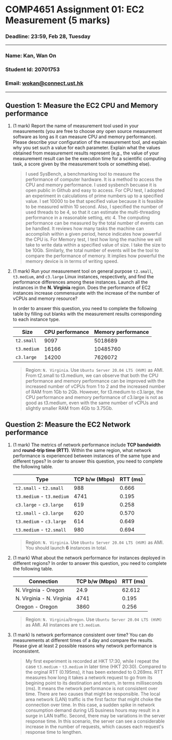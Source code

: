 # COMP4651 Assignment 01: EC2 Measurement (5 marks)

### Deadline: 23:59, Feb 28, Tuesday

---

### Name: Kan, Wan On
### Student Id: 20701753

### Email: wokan@connect.ust.hk

---



## Question 1: Measure the EC2 CPU and Memory performance

1. (1 mark) Report the name of measurement tool used in your measurements (you are free to choose *any* open source measurement software as long as it can measure CPU and memory performance). Please describe your configuration of the measurement tool, and explain why you set such a value for each parameter. Explain what the values obtained from measurement results represent (e.g., the value of your measurement result can be the execution time for a scientific computing task, a score given by the measurement tools or something else).

    > I used SysBench, a benchmarking tool to measure the performance of computer hardware. It is a method to access the CPU and memory performance. I used sysbench becuase it is open public in Github and easy to access.
    > For CPU test, I adopted an experiment in calculations of prime numbers up to a specified value. I set 10000 to be that specified value because it is feasible to be measured within 10 second. Also, I specified the number of used threads to be 4, so that it can estimate the multi-threading performance in a reasonable setting, etc 4. The computing performance can be measured by the total number of events can be handled. It reviews how many tasks the machine can accomplish within a given period, hence indicates how powerful the CPU is.
    > For Memory test, I test how long the machine we will take to write data within a specified value of size. I take the size to be 10Gb. Similarly, the total number of events will be the tool to compare the performance of memory. It implies how powerful the memory device is in terms of writing speed.

2. (1 mark) Run your measurement tool on general purpose `t2.small`, `t3.medium`, and `c3.large` Linux instances, respectively, and find the performance differences among these instances. Launch all the instances in the **N. Virginia** region. Does the performance of EC2 instances increase commensurate with the increase of the number of vCPUs and memory resource?

    In order to answer this question, you need to complete the following table by filling out blanks with the measurement results corresponding to each instance type.

    | Size        | CPU performance | Memory performance |
    | ----------- | --------------- | ------------------ |
    | `t2.small`  |     9097        |      5018689       |
    | `t3.medium` |    16166        |      10485760      |
    | `c3.large`  |    14200        |      7626072       |

    > Region: `N. Virginia`. Use `Ubuntu Server 20.04 LTS (HVM)` as AMI.
    > From t2.small to t3.medium, we can observe that both the CPU performance and memory performance can be improved with the increased number of vCPUs from 1 to 2 and the increased number of RAM from 1Gb to 2Gb.
    > However, for t3.medium to c3.large, the CPU performance and memory performance of c3.large is not as good as t3.medium, even with the same number of vCPUs and slightly smaller RAM from 4Gb to 3.75Gb.

## Question 2: Measure the EC2 Network performance

1. (1 mark) The metrics of network performance include **TCP bandwidth** and **round-trip time (RTT)**. Within the same region, what network performance is experienced between instances of the same type and different types? In order to answer this question, you need to complete the following table.

    | Type                      | TCP b/w (Mbps) | RTT (ms) |
    | ------------------------- | -------------- | -------- |
    | `t2.small` - ``t2.small`` |       988      |  0.666   |
    | `t3.medium` - `t3.medium` |      4741      |  0.195   |
    | `c3.large` - `c3.large`   |       619      |  0.258   |
    | `t2.small` - `c3.large`   |       620      |  0.570   |
    | `t3.medium` - `c3.large`  |       614      |  0.649   |
    | `t3.medium` - `t2.small`  |       980      |  0.694   |

    > Region: `N. Virginia`. Use `Ubuntu Server 20.04 LTS (HVM)` as AMI. You should launch **6** instances in total.

2. (1 mark) What about the network performance for instances deployed in different regions? In order to answer this question, you need to complete the following table.

    | Connection                | TCP b/w (Mbps) | RTT (ms) |
    | ------------------------- | -------------- | -------- |
    | N. Virginia - Oregon      |     24.9       |   62.612 |
    | N. Virginia - N. Virginia |     4741       |   0.195  |
    | Oregon - Oregon           |     3860       |   0.256  |

    > Region: `N. Virginia`/`Oregon`. Use `Ubuntu Server 20.04 LTS (HVM)` as AMI. All instances are `t3.medium`.
    
3. (1 mark) Is network performance consistent over time? You can do measurements at different times of a day and compare the results. Please give at least 2 possible reasons why network performance is inconsistent.

    > My first experiment is recorded at HKT 17:30, while I repeat the case `t3.medium` - `t3.medium` in later time (HKT 20:30). Compared to the orginal RTT (0.195ms), it has been extended to 0.269ms. RTT measures how long it takes a network request to go from its begining point to its destination and return, in terms milliseconds (ms). It means the network performance is not consistent over time.
    > There are two causes that might be responsible. The local area network (LAN) traffic is the first factor that might choke the connection over time. In this case, a sudden spike in network consumption demand during US business hours may result in a surge in LAN traffic. Second, there may be variations in the server response time. In this scenario, the server can see a considerable increase in the number of requests, which causes each request's response time to lengthen.

